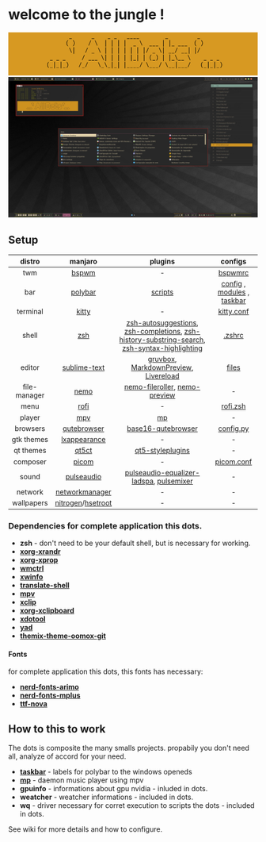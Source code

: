 # welcome to the jungle !
![my desktop](logodots.jpg)
![screenshoot](print.jpg)

## Setup

distro|manjaro | plugins | configs
:--:|:-------:|:------:|:-----:
twm|[bspwm](https://github.com/baskerville/bspwm) | - | [bspwmrc](bspwmrc)
bar|[polybar](https://github.com/polybar/polybar) | [scripts](scripts) | [config](polybar/config.bspwm) , [modules](polybar/modules) , [taskbar](polybar/taskbar)
terminal|[kitty](https://github.com/kovidgoyal/kitty)| - | [kitty.conf](kitty/kitty.conf)
shell|[zsh](https://www.zsh.org/)| [zsh-autosuggestions](https://github.com/zsh-users/zsh-autosuggestions), [zsh-completions](https://github.com/zsh-users/zsh-completions), [zsh-history-substring-search](https://github.com/zsh-users/zsh-history-substring-search), [zsh-syntax-highlighting](https://github.com/zsh-users/zsh-syntax-highlighting) | [.zshrc](.zshrc)
editor|[sublime-text](http://www.sublimetext.com/3)| [gruvbox](https://github.com/Briles/gruvbox#readme), [MarkdownPreview](https://packagecontrol.io/packages/MarkdownPreview), [Livereload](https://packagecontrol.io/packages/LiveReload) | [files](sublime-text-3)
file-manager|[nemo](https://github.com/linuxmint/nemo)|[nemo-fileroller](https://github.com/linuxmint/nemo-extensions), [nemo-preview](https://github.com/linuxmint/nemo-extensions) | -
menu|[rofi](https://github.com/DaveDavenport/rofi)| - | [rofi.zsh](scripts/rofi.zsh)
player|[mpv](https://mpv.io/)| [mp](https://github.com/odilonscoelho/mp) | -
browsers|[qutebrowser](https://www.qutebrowser.org/)| [base16-qutebrowser](https://github.com/theova/base16-qutebrowser) | [config.py](qutebrowser/config.py)
gtk themes|[lxappearance](https://lxde.org/)| - | -
qt themes|[qt5ct](https://qt5ct.sourceforge.io/)| [qt5-styleplugins](https://github.com/qt/qtstyleplugins) | -
composer|[picom](https://github.com/yshui/picom)| - | [picom.conf](picom.conf)
sound|[pulseaudio](https://www.freedesktop.org/wiki/Software/PulseAudio/)| [pulseaudio-equalizer-ladspa](https://github.com/pulseaudio-equalizer-ladspa/equalizer), [pulsemixer](https://github.com/GeorgeFilipkin/pulsemixer) | -
network|[networkmanager](https://wiki.gnome.org/Projects/NetworkManager)| - | -
wallpapers|[nitrogen](http://projects.l3ib.org/nitrogen/)/[hsetroot](https://github.com/himdel/hsetroot)| - | -

### Dependencies for complete application this dots.

* **zsh** - don't need to be your default shell, but is necessary for working.
* **[xorg-xrandr](https://xorg.freedesktop.org/)**
* **[xorg-xprop](https://xorg.freedesktop.org/)**
* **[wmctrl](http://tripie.sweb.cz/utils/wmctrl/)**
* **[xwinfo](https://github.com/baskerville/xwinfo)**
* **[translate-shell](https://www.soimort.org/translate-shell/)**
* **[mpv](https://mpv.io/)**
* **[xclip](https://github.com/astrand/xclip)**
* **[xorg-xclipboard](https://xorg.freedesktop.org/)**
* **[xdotool](http://www.semicomplete.com/projects/xdotool/)**
* **[yad](https://github.com/v1cont/yad)**
* **[themix-theme-oomox-git](https://github.com/themix-project/oomox-gtk-theme)**

#### Fonts
for complete application this dots, this fonts has necessary:
* **[nerd-fonts-arimo](https://github.com/ryanoasis/nerd-fonts)**
* **[nerd-fonts-mplus](https://github.com/ryanoasis/nerd-fonts)**
* **[ttf-nova](http://openfontlibrary.org/font/nova)**

## How to this to work

The dots is composite the many smalls projects. propabily you don't need all, analyze of accord for your need.
 
* **[taskbar](https://github.com/odilonscoelho/taskbar)** - labels for polybar to the windows openeds
* **[mp](https://github.com/odilonscoelho/mp)** - daemon music player using mpv
* **gpuinfo** - informations about gpu nvidia - inluded in dots.
* **weatcher** - weatcher informations - included in dots.
* **wq** - driver necessary for corret execution to scripts the dots - included in dots.

See wiki for more details and how to configure.
